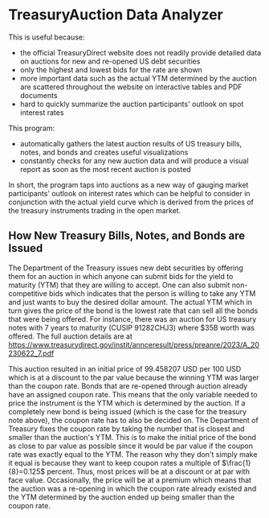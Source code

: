 # TreasuryAuction Data Analyzer
This is useful because:
* the official TreasuryDirect website does not readily provide detailed data on auctions for new and re-opened US debt securities
* only the highest and lowest bids for the rate are shown
* more important data such as the actual YTM determined by the auction are scattered throughout the website on interactive tables and PDF documents
* hard to quickly summarize the auction participants' outlook on spot interest rates

This program:
* automatically gathers the latest auction results of US treasury bills, notes, and bonds and creates useful visualizations
* constantly checks for any new auction data and will produce a visual report as soon as the most recent auction is posted

In short, the program taps into auctions as a new way of gauging market participants' outlook on interest rates which can be helpful to consider in conjunction with the actual yield curve which is derived from the prices of the treasury instruments trading in the open market.

## How New Treasury Bills, Notes, and Bonds are Issued
The Department of the Treasury issues new debt securities by offering them for an auction in which anyone can submit bids for the yield to maturity (YTM) that they are willing to accept. One can also submit non-competitive bids which indicates that the person is willing to take any YTM and just wants to buy the desired dollar amount. The actual YTM which in turn gives the price of the bond is the lowest rate that can sell all the bonds that were being offered. For instance, there was an auction for US treasury notes with 7 years to maturity (CUSIP 91282CHJ3) where &#36;35B worth was offered. The full auction details are at https://www.treasurydirect.gov/instit/annceresult/press/preanre/2023/A_20230622_7.pdf 

This auction resulted in an initial price of 99.458207 USD per 100 USD which is at a discount to the par value because the winning YTM was larger than the coupon rate. Bonds that are re-opened through auction already have an assigned coupon rate. This means that the only variable needed to price the instrument is the YTM which is determined by the auction. If a completely new bond is being issued (which is the case for the treasury note above), the coupon rate has to also be decided on. The Department of Treasury fixes the coupon rate by taking the number that is closest and smaller than the auction's YTM. This is to make the initial price of the bond as close to par value as possible since it would be par value if the coupon rate was exactly equal to the YTM. The reason why they don't simply make it equal is because they want to keep coupon rates a multiple of $\frac{1}{8}=0.125$ percent. Thus, most prices will be at a discount or at par with face value. Occasionally, the price will be at a premium which means that the auction was a re-opening in which the coupon rate already existed and the YTM determined by the auction ended up being smaller than the coupon rate.
